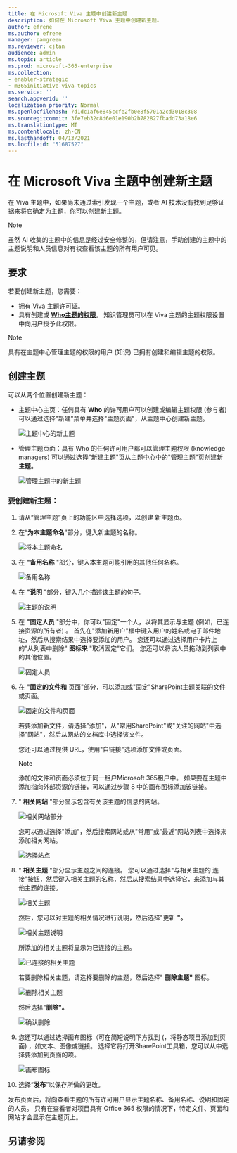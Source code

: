 ```yaml
---
title: 在 Microsoft Viva 主题中创建新主题
description: 如何在 Microsoft Viva 主题中创建新主题。
author: efrene
ms.author: efrene
manager: pamgreen
ms.reviewer: cjtan
audience: admin
ms.topic: article
ms.prod: microsoft-365-enterprise
ms.collection:
- enabler-strategic
- m365initiative-viva-topics
ms.service: ''
search.appverid: ''
localization_priority: Normal
ms.openlocfilehash: 7d1dc1af6e845ccfe2fb0e8f5701a2cd3018c308
ms.sourcegitcommit: 3fe7eb32c8d6e01e190b2b782827fbadd73a18e6
ms.translationtype: MT
ms.contentlocale: zh-CN
ms.lasthandoff: 04/13/2021
ms.locfileid: "51687527"
---
```

# <a name="create-a-new-topic-in-microsoft-viva-topics"></a>在 Microsoft Viva 主题中创建新主题

在 Viva 主题中，如果尚未通过索引发现一个主题，或者 AI 技术没有找到足够证据来将它确定为主题，你可以创建新主题。

> [!Note] 
> 虽然 AI 收集的主题中的信息是经过安全[](topic-experiences-security-trimming.md)修整的，但请注意，手动创建的主题中的主题说明和人员信息对有权查看该主题的所有用户可见。 


## <a name="requirements"></a>要求

若要创建新主题，您需要：
- 拥有 Viva 主题许可证。
- 具有创建或 [**Who主题的权限**](./topic-experiences-user-permissions.md)。 知识管理员可以在 Viva 主题的主题权限设置中向用户授予此权限。 

> [!Note] 
> 具有在主题中心管理主题的权限的用户 (知识) 已拥有创建和编辑主题的权限。

## <a name="to-create-a-topic"></a>创建主题

可以从两个位置创建新主题：

- 主题中心主页：任何具有 **Who** 的许可用户可以创建或编辑主题权限 (参与者) 可以通过选择"新建"菜单并选择"主题页面"，从主题中心创建新主题。   

    ![主题中心的新主题](../media/knowledge-management/new-topic.png)  

- 管理主题页面：具有 Who 的任何许可用户都可以管理主题权限 (knowledge managers) 可以通过选择"新建主题"页从主题中心中的"管理主题"页创建新 **主题。** 

    ![管理主题中的新主题](../media/knowledge-management/new-topic-topic-center.png)  

### <a name="to-create-a-new-topic"></a>要创建新主题：

1. 请从“管理主题”页上的功能区中选择选项，以创建 新主题页。

2.  在“**为本主题命名**”部分，键入新主题的名称。

    ![将本主题命名](../media/knowledge-management/k-new-topic-page.png)  

3. 在 **"备用名称** "部分，键入本主题可能引用的其他任何名称。 

    ![备用名称](../media/knowledge-management/alt-names.png)  

4. 在 **"说明** "部分，键入几个描述该主题的句子。 

    ![主题的说明](../media/knowledge-management/description.png)

4. 在 **"固定人员** "部分中，你可以"固定"一个人，以将其显示与主题 (例如，已连接资源的所有者) 。 首先在"添加新用户"框中键入用户的姓名或电子邮件地址，然后从搜索结果中选择要添加的用户。 您还可以通过选择用户卡片上的"从列表中删除" **图标来** "取消固定"它们。 您还可以将该人员拖动到列表中的其他位置。
 
    ![固定人员](../media/knowledge-management/pinned-people.png)

5. 在 **"固定的文件和** 页面"部分，可以添加或"固定"SharePoint主题关联的文件或页面。

   ![固定的文件和页面](../media/knowledge-management/pinned-files-and-pages.png)
 
    若要添加新文件，请选择"添加"，从"常用SharePoint"或"关注的网站"中选择"网站"，然后从网站的文档库中选择该文件。

    您还可以通过提供 URL，使用"自链接"选项添加文件或页面。 

    > [!Note] 
    > 添加的文件和页面必须位于同一租户Microsoft 365租户中。 如果要在主题中添加指向外部资源的链接，可以通过步骤 8 中的画布图标添加该链接。


6.  " **相关网站** "部分显示包含有关该主题的信息的网站。 

    ![相关网站部分](../media/knowledge-management/related-sites.png)

    您可以通过选择"添加"，然后搜索网站或从"常用"或"最近"网站列表中选择来添加相关网站。
    
    ![选择站点](../media/knowledge-management/sites.png)

7. " **相关主题** "部分显示主题之间的连接。 您可以通过选择"与相关主题的 连接"按钮，然后键入相关主题的名称，然后从搜索结果中选择它，来添加与其他主题的连接。 

   ![相关主题](../media/knowledge-management/related-topic.png)  

    然后，您可以对主题的相关情况进行说明，然后选择"更新 **"。**

   ![相关主题说明](../media/knowledge-management/related-topics-update.png) 

   所添加的相关主题将显示为已连接的主题。

   ![已连接的相关主题](../media/knowledge-management/related-topics-final.png) 

   若要删除相关主题，请选择要删除的主题，然后选择" **删除主题"** 图标。
 
   ![删除相关主题](../media/knowledge-management/remove-related.png)  

   然后选择"**删除"。**

   ![确认删除](../media/knowledge-management/remove-related-confirm.png) 

8. 您还可以通过选择画布图标（可在简短说明下方找到 (，将静态项目添加到页面) ，如文本、图像或链接。 选择它将打开SharePoint工具箱，您可以从中选择要添加到页面的项。

   ![画布图标](../media/knowledge-management/webpart-library.png) 

9. 选择“**发布**”以保存所做的更改。 

发布页面后，将向查看主题的所有许可用户显示主题名称、备用名称、说明和固定的人员。 只有在查看者对项目具有 Office 365 权限的情况下，特定文件、页面和网站才会显示在主题页上。 



## <a name="see-also"></a>另请参阅



